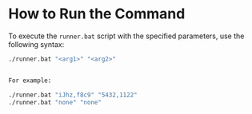 # How to Run the Command

To execute the `runner.bat` script with the specified parameters, use the following syntax:

```bash
./runner.bat "<arg1>" "<arg2>"


For example:

./runner.bat "iJhz,f8c9" "5432,1122"
./runner.bat "none" "none"
